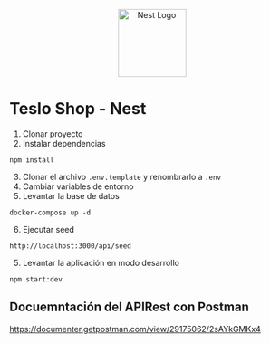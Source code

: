 <p align="center">
  <a href="http://nestjs.com/" target="blank"><img src="https://nestjs.com/img/logo-small.svg" width="120" alt="Nest Logo" /></a>
</p>

# Teslo Shop - Nest

1. Clonar proyecto
2. Instalar dependencias
```
npm install
```
3. Clonar el archivo ```.env.template``` y renombrarlo a ```.env```
4. Cambiar variables de entorno
5. Levantar la base de datos
```
docker-compose up -d
```
6. Ejecutar seed
```
http://localhost:3000/api/seed
```
5. Levantar la aplicación en modo desarrollo
```
npm start:dev
```

## Docuemntación del APIRest con Postman
https://documenter.getpostman.com/view/29175062/2sAYkGMKx4
